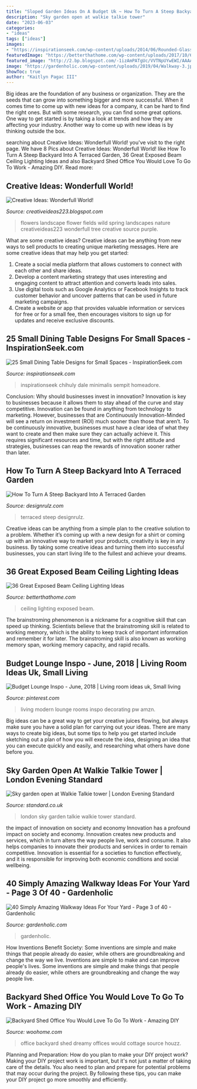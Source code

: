 ```yaml
---
title: "Sloped Garden Ideas On A Budget Uk ~ How To Turn A Steep Backyard Into A Terraced Garden"
description: "Sky garden open at walkie talkie tower"
date: "2023-06-03"
categories:
- "ideas"
tags: ["ideas"]
images:
- "https://inspirationseek.com/wp-content/uploads/2014/06/Rounded-Glass-Small-Dining-Table-Ideas-For-Small-Spaces.jpg"
featuredImage: "https://betterthathome.com/wp-content/uploads/2017/10/6-exposed-beam-ceiling-lighting-ideas.jpg"
featured_image: "http://2.bp.blogspot.com/-1izAmPATgUc/VVTNpUYwEWI/AAAAAAAAOfw/UGz2CpAi-Bk/s1600/d.jpg"
image: "https://gardenholic.com/wp-content/uploads/2019/04/Walkway-3.jpg"
ShowToc: true
author: "Kaitlyn Pagac III"
---
```



Big ideas are the foundation of any business or organization. They are the seeds that can grow into something bigger and more successful. When it comes time to come up with new ideas for a company, it can be hard to find the right ones. But with some research, you can find some great options. One way to get started is by taking a look at trends and how they are affecting your industry. Another way to come up with new ideas is by thinking outside the box.

	

		
searching about Creative Ideas: Wonderfull World! you've visit to the right page. We have 8 Pics about Creative Ideas: Wonderfull World! like How To Turn A Steep Backyard Into A Terraced Garden, 36 Great Exposed Beam Ceiling Lighting Ideas and also Backyard Shed Office You Would Love To Go To Work - Amazing DIY. Read more:
		
    
## Creative Ideas: Wonderfull World!

<img loading=lazy src="http://2.bp.blogspot.com/-1izAmPATgUc/VVTNpUYwEWI/AAAAAAAAOfw/UGz2CpAi-Bk/s1600/d.jpg" onerror="this.onerror=null;this.src='https://tse1.mm.bing.net/th?id=OIP.VsWlOpJpPKPnbuxDBTkPkgHaKH&amp;pid=15.1';" alt="Creative Ideas: Wonderfull World!">

_Source: creativeideas223.blogspot.com_

>flowers landscape flower fields wild spring landscapes nature creativeideas223 wonderfull tree creative source purple. 

	

What are some creative ideas?
Creative ideas can be anything from new ways to sell products to creating unique marketing messages. Here are some creative ideas that may help you get started: 
1. Create a social media platform that allows customers to connect with each other and share ideas. 
2. Develop a content marketing strategy that uses interesting and engaging content to attract attention and converts leads into sales. 
3. Use digital tools such as Google Analytics or Facebook Insights to track customer behavior and uncover patterns that can be used in future marketing campaigns. 
4. Create a website or app that provides valuable information or services for free or for a small fee, then encourages visitors to sign up for updates and receive exclusive discounts.

    
## 25 Small Dining Table Designs For Small Spaces - InspirationSeek.com

<img loading=lazy src="https://inspirationseek.com/wp-content/uploads/2014/06/Rounded-Glass-Small-Dining-Table-Ideas-For-Small-Spaces.jpg" onerror="this.onerror=null;this.src='https://tse4.mm.bing.net/th?id=OIP.JxSCxFDoLOpwcc3txUno7gHaLH&amp;pid=15.1';" alt="25 Small Dining Table Designs for Small Spaces - InspirationSeek.com">

_Source: inspirationseek.com_

>inspirationseek chihuly dale minimalis sempit homeadore. 

	

Conclusion: Why should businesses invest in innovation?
Innovation is key to businesses because it allows them to stay ahead of the curve and stay competitive. Innovation can be found in anything from technology to marketing. However, businesses that are Continuously Innovation-Minded will see a return on investment (ROI) much sooner than those that aren’t. To be continuously innovative, businesses must have a clear idea of what they want to create and then make sure they can actually achieve it. This requires significant resources and time, but with the right attitude and strategies, businesses can reap the rewards of innovation sooner rather than later.

    
## How To Turn A Steep Backyard Into A Terraced Garden

<img loading=lazy src="https://cdn.designrulz.com/wp-content/uploads/2014/09/terraced-garden-designrulz-idea-16.jpg" onerror="this.onerror=null;this.src='https://tse4.mm.bing.net/th?id=OIP.QdvZh9n5-Box1yB5LVdC8gHaKB&amp;pid=15.1';" alt="How To Turn A Steep Backyard Into A Terraced Garden">

_Source: designrulz.com_

>terraced steep designrulz. 

	

Creative ideas can be anything from a simple plan to the creative solution to a problem. Whether it’s coming up with a new design for a shirt or coming up with an innovative way to market your products, creativity is key in any business. By taking some creative ideas and turning them into successful businesses, you can start living life to the fullest and achieve your dreams.

    
## 36 Great Exposed Beam Ceiling Lighting Ideas

<img loading=lazy src="https://betterthathome.com/wp-content/uploads/2017/10/6-exposed-beam-ceiling-lighting-ideas.jpg" onerror="this.onerror=null;this.src='https://tse2.mm.bing.net/th?id=OIP.PX0-29W4kbGo55Tb4h50kgHaLH&amp;pid=15.1';" alt="36 Great Exposed Beam Ceiling Lighting Ideas">

_Source: betterthathome.com_

>ceiling lighting exposed beam. 

	

The brainstroming phenomenon is a nickname for a cognitive skill that can speed up thinking. Scientists believe that the brainstroming skill is related to working memory, which is the ability to keep track of important information and remember it for later. The brainstroming skill is also known as working memory span, working memory capacity, and rapid recalls.

    
## Budget Lounge Inspo - June, 2018 | Living Room Ideas Uk, Small Living

<img loading=lazy src="https://i.pinimg.com/736x/0d/23/1c/0d231cb313a9644317ab8dc7f19e226a.jpg" onerror="this.onerror=null;this.src='https://tse1.mm.bing.net/th?id=OIP.urvrE9V8YkxEnOiHrIkq8gHaLH&amp;pid=15.1';" alt="Budget Lounge Inspo - June, 2018 | Living room ideas uk, Small living">

_Source: pinterest.com_

>living modern lounge rooms inspo decorating pw amzn. 

	

Big ideas can be a great way to get your creative juices flowing, but always make sure you have a solid plan for carrying out your ideas. There are many ways to create big ideas, but some tips to help you get started include sketching out a plan of how you will execute the idea, designing an idea that you can execute quickly and easily, and researching what others have done before you.

    
## Sky Garden Open At Walkie Talkie Tower | London Evening Standard

<img loading=lazy src="https://static.standard.co.uk/s3fs-public/thumbnails/image/2015/01/07/13/sky3.jpg" onerror="this.onerror=null;this.src='https://tse2.mm.bing.net/th?id=OIP.xn80iZo1aKklvk2ecc_oHgHaE8&amp;pid=15.1';" alt="Sky garden open at Walkie Talkie tower | London Evening Standard">

_Source: standard.co.uk_

>london sky garden talkie walkie tower standard. 

	

the impact of innovation on society and economy
Innovation has a profound impact on society and economy. Innovation creates new products and services, which in turn alters the way people live, work and consume. It also helps companies to innovate their products and services in order to remain competitive. Innovation is essential for a societies to function effectively, and it is responsible for improving both economic conditions and social wellbeing.

    
## 40 Simply Amazing Walkway Ideas For Your Yard - Page 3 Of 40 - Gardenholic

<img loading=lazy src="https://gardenholic.com/wp-content/uploads/2019/04/Walkway-3.jpg" onerror="this.onerror=null;this.src='https://tse1.mm.bing.net/th?id=OIP.gVZ8HXtArzbi58IfDvfErwHaJ3&amp;pid=15.1';" alt="40 Simply Amazing Walkway Ideas For Your Yard - Page 3 of 40 - Gardenholic">

_Source: gardenholic.com_

>gardenholic. 

	

How Inventions Benefit Society: Some inventions are simple and make things that people already do easier, while others are groundbreaking and change the way we live.
Inventions are simple to make and can improve people's lives. Some inventions are simple and make things that people already do easier, while others are groundbreaking and change the way people live.

    
## Backyard Shed Office You Would Love To Go To Work - Amazing DIY

<img loading=lazy src="http://www.woohome.com/wp-content/uploads/2015/12/Backyard-Cottage-Office-3.jpg" onerror="this.onerror=null;this.src='https://tse4.mm.bing.net/th?id=OIP.qx9to9VMWSwLrMgPsA--uwHaJ4&amp;pid=15.1';" alt="Backyard Shed Office You Would Love To Go To Work - Amazing DIY">

_Source: woohome.com_

>office backyard shed dreamy offices would cottage source houzz. 

	

Planning and Preparation: How do you plan to make your DIY project work?
Making your DIY project work is important, but it's not just a matter of taking care of the details. You also need to plan and prepare for potential problems that may occur during the project. By following these tips, you can make your DIY project go more smoothly and efficiently.

